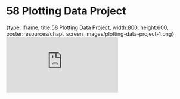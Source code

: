 # 58 Plotting Data Project
 
{type: iframe, title:58 Plotting Data Project, width:800, height:600, poster:resources/chapt_screen_images/plotting-data-project-1.png}
![](https://datatrail-jhu.github.io/DataTrail/no_toc/plotting-data-project-1.html)
 

 
